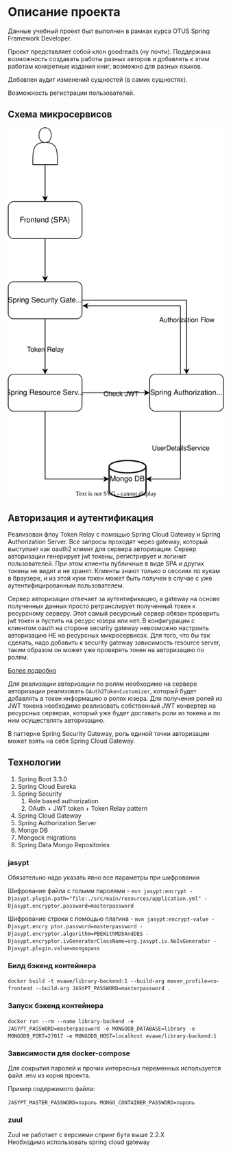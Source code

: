 # Описание проекта

Данные учебный проект был выполнен в рамках курса OTUS Spring Framework Developer.

Проект представляет собой клон goodreads (ну почти). Поддержана возможность создавать работы
разных авторов и добавлять к этим работам конкретные издания книг, возможно для разных языков.

Добавлен аудит изменений сущностей (в самих сущностях).

Возможность регистрации пользователей.

## Схема микросервисов

![online-books-cataloger.svg](./online-books-cataloger.svg)

## Авторизация и аутентификация

Реализован флоу Token Relay с помощью Spring Cloud Gateway и Spring Authorization Server. Все
запросы проходят через gateway, который выступает как oauth2 клиент для сервера авторизации.
Сервер авторизации генерирует jwt токены, регистрирует и логинит пользователей. При этом клиенты
публичные в виде SPA и других токены не видят и не хранят. Клиенты знают только о сессиях по кукам в
браузере, и из этой куки токен может быть получен в случае с уже аутентифицированным пользователем.

Сервер авторизации отвечает за аутентификацию, а gateway на основе полученных данных просто
ретранслирует полученный токен к ресурсному серверу. Этот самый ресурсный сервер обязан проверить
jwt токен и пустить на ресурс юзера или нет. В конфигурации с клиентом oauth на стороне security
gateway невозможно настроить авторизацию НЕ на ресурсных микросервисах. Для того, что бы так
сделать, надо добавить к security gateway зависимость resource server, таким образом он может уже
проверять токен на авторизацию по ролям.

[Более подробно](https://www.baeldung.com/spring-cloud-gateway-oauth2)

Для реализации авторизации по ролям необходимо на сервере авторизации
реализовать `OAuth2TokenCustomizer`, который будет добавлять в токен информацию о ролях юзера.
Для получения ролей из JWT токена необходимо реализовать собственный JWT конвертер на ресурсных
серверах, который уже будет доставать роли из токена и по ним осуществлять авторизацию.

В паттерне Spring Security Gateway, роль единой точки авторизации может взять на себя Spring Cloud
Gateway.

## Технологии

1. Spring Boot 3.3.0
2. Spring Cloud Eureka
3. Spring Security
    1. Role based authorization
    2. OAuth + JWT token + Token Relay pattern
4. Spring Cloud Gateway
5. Spring Authorization Server
6. Mongo DB
7. Mongock migrations
8. Spring Data Mongo Repositories

### jasypt

Обязательно надо указать явно все параметры при шифровании

Шифрование файла с голыми
паролями - `mvn jasypt:encrypt -Djasypt.plugin.path="file:./src/main/resources/application.yml" -Djasypt.encryptor.password=masterpassword`

Шифрование строки с помощью плагина - `mvn jasypt:encrypt-value -Djasypt.encry
ptor.password=masterpassword -Djasypt.encryptor.algorithm=PBEWithMD5AndDES -Djasypt.encryptor.ivGeneratorClassName=org.jasypt.iv.NoIvGenerator -Djasypt.plugin.value=mongopass`

### Билд бэкенд контейнера

`docker build -t evawe/library-backend:1 --build-arg maven_profile=no-frontend --build-arg JASYPT_PASSWORD=masterpassword .
`

### Запуск бэкенд контейнера

`docker run --rm --name library-backend -e JASYPT_PASSWORD=masterpassword -e MONGODB_DATABASE=library -e MONGODB_PORT=27017 -e MONGODB_HOST=localhost evawe/library-backend:1`

### Зависимости для docker-compose

Для сокрытия паролей и прочих интересных переменных используется файл .env из корня проекта.

Пример содержимого файла:

`JASYPT_MASTER_PASSWORD=пароль
MONGO_CONTAINER_PASSWORD=пароль`

### zuul

Zuul не работает с версиями спринг бута выше 2.2.Х    
Необходимо использовать spring cloud gateway



